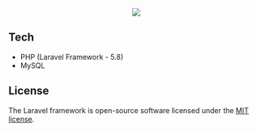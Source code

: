 <p align="center"><img src="https://laravel.com/assets/img/components/logo-laravel.svg"></p>

## Tech

- PHP (Laravel Framework - 5.8)
- MySQL

## License

The Laravel framework is open-source software licensed under the [MIT license](https://opensource.org/licenses/MIT).
